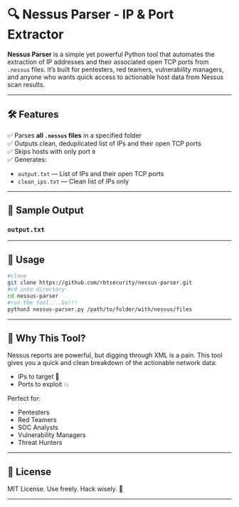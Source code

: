 # 🔍 Nessus Parser - IP & Port Extractor

**Nessus Parser** is a simple yet powerful Python tool that automates the extraction of IP addresses and their associated open TCP ports from `.nessus` files. It’s built for pentesters, red teamers, vulnerability managers, and anyone who wants quick access to actionable host data from Nessus scan results.

---

## 🛠 Features

✅ Parses **all `.nessus` files** in a specified folder  
✅ Outputs clean, deduplicated list of IPs and their open TCP ports  
✅ Skips hosts with only port `0`  
✅ Generates:
- `output.txt` — List of IPs and their open TCP ports  
- `clean_ips.txt` — Clean list of IPs only  

---

## 📂 Sample Output

### `output.txt`

---

## 🚀 Usage

```bash
#clone
git clone https://github.com/rbtsecurity/nessus-parser.git
#cd into directory
cd nessus-parser
#run the tool....Go!!!
python3 nessus-parser.py /path/to/folder/with/nessus/files
```

---

## 🧠 Why This Tool?

Nessus reports are powerful, but digging through XML is a pain. This tool gives you a quick and clean breakdown of the actionable network data:
- IPs to target 🎯
- Ports to exploit 💥

Perfect for:
- Pentesters  
- Red Teamers  
- SOC Analysts  
- Vulnerability Managers  
- Threat Hunters  

---

## 📜 License

MIT License. Use freely. Hack wisely. 🧠

---
